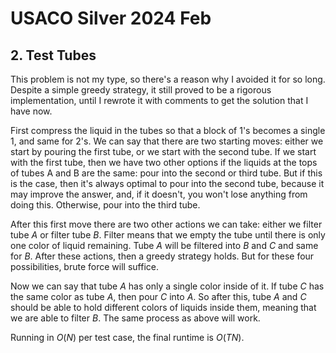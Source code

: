 # USACO Silver 2024 Feb

## 2. Test Tubes
This problem is not my type, so there's a reason why I avoided it for so long. Despite a simple greedy strategy, it still proved to be a rigorous implementation, until I rewrote it with comments to get the solution that I have now.

First compress the liquid in the tubes so that a block of $1$'s becomes a single $1$, and same for $2$'s. We can say that there are two starting moves: either we start by pouring the first tube, or we start with the second tube. If we start with the first tube, then we have two other options if the liquids at the tops of tubes A and B are the same: pour into the second or third tube. But if this is the case, then it's always optimal to pour into the second tube, because it may improve the answer, and, if it doesn't, you won't lose anything from doing this. Otherwise, pour into the third tube.

After this first move there are two other actions we can take: either we filter tube $A$ or filter tube $B$. Filter means that we empty the tube until there is only one color of liquid remaining. Tube $A$ will be filtered into $B$ and $C$ and same for $B$. After these actions, then a greedy strategy holds. But for these four possibilities, brute force will suffice.

Now we can say that tube $A$ has only a single color inside of it. If tube $C$ has the same color as tube $A$, then pour $C$ into $A$. So after this, tube $A$ and $C$ should be able to hold different colors of liquids inside them, meaning that we are able to filter $B$. The same process as above will work.

Running in $O(N)$ per test case, the final runtime is $O(TN)$.